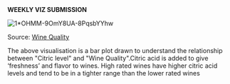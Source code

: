 <!DOCTYPE html>
<html>
  <head>
    <strong> WEEKLY VIZ SUBMISSION </strong>
  </head>

![1*OHMM-9OmY8UA-8PqsbYYhw](https://user-images.githubusercontent.com/89741832/192899948-c8e11b9c-91e6-43bc-8176-69cc4a3bf771.png)
  
  <p> Source: <a href="https://www.w3schools.com](https://mrtjwhipple.medium.com/wine-quality-eda-da7c3912b589">Wine Quality</a></p>
  <p> The above visualisation is a bar plot drawn to understand the relationship between "Citric level" and "Wine Quality".Citric acid is added to 
give ‘freshness’ and flavor to wines.
High rated wines have higher citric acid levels and tend to be in a tighter range than the lower rated wines</p>
</html>

